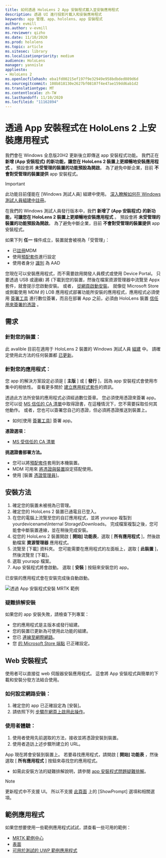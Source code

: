 ```yaml
---
title: 如何透過 HoloLens 2 App 安裝程式載入並安裝應用程式
description: 透過 UI 進行投影片載入和安裝應用程式
keywords: app 管理、app、hololens、app 安裝程式
author: evmill
ms.author: v-evmill
ms.reviewer: qizho
ms.date: 11/10/2020
ms.prod: hololens
ms.topic: article
ms.sitesec: library
ms.localizationpriority: medium
audience: HoloLens
manager: yannisle
appliesto:
- HoloLens 2
ms.openlocfilehash: eba1fd00215ef197f9e32949e958bdbded089d6d
ms.sourcegitcommit: 108b818130e2627bf08107f4e47ae159dd6ab1d2
ms.translationtype: MT
ms.contentlocale: zh-TW
ms.lasthandoff: 11/10/2020
ms.locfileid: "11162894"
---
```

# 透過 App 安裝程式在 HoloLens 2 上安裝應用程式


我們會在 Windows 全息版20H2 更新後立即傳送 app 安裝程式功能。 我們正在 **新增 (App 安裝程式) 的新功能，讓您在 HoloLens 2 裝置上更順暢地安裝應用程式** 。 預設會將 **未受管理的裝置的功能預設為開啟**。 為了避免中斷企業，目前 **不會對受管理的裝置提供** app 安裝程式。  

> [!IMPORTANT]
> 此功能目前僅能在 [Windows 測試人員] 組建中使用。 [深入瞭解如何在 Windows 測試人員組建中註冊](hololens-insider.md)。

在我們的 Windows 測試人員發行版本中，我們 **新增了 (App 安裝程式) 的新功能，可讓您在 HoloLens 2 裝置上更順暢地安裝應用程式** 。 預設會將 **未受管理的裝置的功能預設為開啟**。 為了避免中斷企業，目前 **不會對受管理的裝置提供** app 安裝程式。  

如果下列 **任一** 條件成立，裝置就會被視為「受管理」：
- 已[註冊](hololens-enroll-mdm.md)MDM
- 使用[預配套件](hololens-provisioning.md)進行設定
- 使用者身分 [識別](hololens-identity.md) 為 AAD

您現在可以安裝應用程式，而不需要啟用開發人員模式或使用 Device Portal。  只要透過 USB 或邊緣) 將 (下載到您的裝置，然後在檔案資源管理器中流覽至 Appx 套件，就會提示您啟動安裝。  或者， [從網頁啟動安裝](https://docs.microsoft.com/windows/msix/app-installer/installing-windows10-apps-web)。  就像從 Microsoft Store 或側載使用 MDM 的 LOB 應用程式部署功能所安裝的應用程式，應用程式必須使用 [簽署工具](https://docs.microsoft.com/windows/win32/appxpkg/how-to-sign-a-package-using-signtool) 進行數位簽署，而且在部署 App 之前，必須由 HoloLens 裝置 [信任用來簽署的憑證](https://docs.microsoft.com/windows/win32/appxpkg/how-to-sign-a-package-using-signtool#security-considerations) 。   

## 需求

### 針對您的裝置： 
此 avalible 目前在適用于 HoloLens 2 裝置的 Windows 測試人員 [組建](hololens-insider.md) 中。 請確定使用此方法的任何裝置都 [已更新](hololens-update-hololens.md)。 

### 針對您的應用程式： 
您 app 的解決方案設定必須是 [ **主版** ] 或 [ **發行** ]，因為 app 安裝程式會使用市集中的相依性。 查看更多關於 [建立應用程式套件](https://docs.microsoft.com/windows/msix/app-installer/create-appinstallerfile-vs)的資訊。

透過此方法所安裝的應用程式必須經過數位簽章。 您必須使用憑證來簽署 app。 您可以從 [MS 信任的 CA 清單](https://ccadb-public.secure.force.com/microsoft/IncludedCACertificateReportForMSFT)中取得證書，在這種情況下，您不需要採取任何其他動作。 或者，您也可以簽署您自己的憑證，但必須將憑證推送到裝置上。 
- 如何[使用 [簽署工具](https://docs.microsoft.com/windows/win32/appxpkg/how-to-sign-a-package-using-signtool)] 簽署 app。

**憑證選項：** 
- [MS 受信任的 CA 清單](https://ccadb-public.secure.force.com/microsoft/IncludedCACertificateReportForMSFT)

**挑選證書部署方法。** 
- 您可以將[預配套件](hololens-provisioning.md)套用到本機裝置。
- MDM 可用來 [將憑證與裝置](https://docs.microsoft.com/mem/intune/protect/certificates-configure)設定搭配使用。
- 使用 [裝置 [憑證管理員](certificate-manager.md)]。 

## 安裝方法

1.  確定您的裝置未被視為已管理。
1.  確定您的 HoloLens 2 裝置已通電且已登入。
1.  在您的電腦上流覽至您的自訂應用程式，並將 yourapp 複製到 yourdevicename\Internal Storage\Downloads。 
    完成檔案複製之後，您可能會中斷裝置連線，並在稍後完成安裝。
1.  從您的 HoloLens 2 裝置開啟 [ **開始] 功能表**，選取 [ **所有應用程式** ]，然後啟動檔案 **資源管理器** 應用程式。
1.  流覽至 [下載] 資料夾。 您可能需要在應用程式的左面板上，選取 [ **此裝置** ]，然後流覽至 [下載]。
1.  選取 yourapp 檔案。 
1.  App 安裝程式將會啟動。 選取 [ **安裝** ] 按鈕來安裝您的 app。 

已安裝的應用程式會在安裝完成後自動啟動。 

![透過 App 安裝程式安裝 MRTK 範例](images/hololens-app-installer-picture.jpg)

### 疑難排解安裝
如果您的 app 安裝失敗，請檢查下列專案：
-   您的應用程式是主版本或發行組建。
- 您的裝置已更新為可使用此功能的組建。 
-   您已 [連線至網際網路](hololens-network.md)。
-   您 [的 Microsoft Store 端點](hololens-offline.md) 已正確設定。  

## Web 安裝程式

使用者可以直接從 web 伺服器安裝應用程式。 這會將 App 安裝程式與簡單的下載和安裝分發方法結合使用。 

### 如何設定網路安裝：
1.  確定您的 app 已正確設定為 [安裝]。
1.  請依照下列 [步驟在網頁上啟用此操作](https://docs.microsoft.com/windows/msix/app-installer/installing-windows10-apps-web#how-to-enable-this-on-a-webpage)。 

### 使用者體驗：
1. 使用者使用先前選取的方法，接收並將憑證安裝到裝置。 
1. 使用者造訪上述步驟所建立的 URL。

App 現在將會安裝到裝置上。 若要尋找應用程式，請開啟 [ **開始] 功能表** ，然後選取 [ **所有應用程式** ] 按鈕來尋找您的應用程式。 

-   如需此安裝方法的疑難排解說明，請參閱 [app 安裝程式問題疑難排解](https://docs.microsoft.com/windows/msix/app-installer/troubleshoot-appinstaller-issues)。 

> [!NOTE]
> 更新程式中不支援 UI。 所以不支援 [此頁面](https://docs.microsoft.com/windows/msix/app-installer/update-settings) 上的 [ShowPrompt] 選項和相關選項。

## 範例應用程式

如果您想要使用一些範例應用程式試試，請查看一些可用的範例：
- [MRTK 範例中心](https://microsoft.github.io/MixedRealityToolkit-Unity/Documentation/README_ExampleHub.html)
- [表面](https://docs.microsoft.com/windows/mixed-reality/develop/unity/sampleapp-surfaces)
- [可用於測試的 UWP 範例應用程式](https://github.com/microsoft/Windows-universal-samples/tree/master/Samples)
